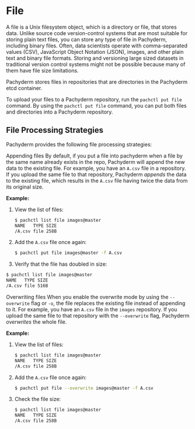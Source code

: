 # File

A file is a Unix filesystem object, which is a directory or
file, that stores data. Unlike source code
version-control systems that are most suitable for storing plain text
files, you can store any type of file in Pachyderm, including
binary files. Often, data scientists operate with
comma-separated values (CSV), JavaScript Object Notation (JSON),
images, and other plain text and binary file
formats. Storing and versioning large sized datasets in traditional
version control systems might not be possible because many of them
have file size limitations.

Pachyderm stores files in repositories that are directories in the
Pachyderm etcd container.

To upload your files to a Pachyderm repository, run the
`pachctl put file` command. By using the `pachctl put file`
command, you can put both files and directories into a Pachyderm repository.

## File Processing Strategies

Pachyderm provides the following file processing strategies:

Appending files
 By default, if you put a file into pachyderm when a file by the same name already exists in the repo, Pachyderm will append the new data to the existing file. 
 For example, you have an `A.csv` file in a repository. If you upload the
 same file to that repository, Pachyderm *appends* the data to the existing
 file, which results in the `A.csv` file having twice the data from its
 original size.

 **Example:**

 1. View the list of files:

    ```bash
    $ pachctl list file images@master
    NAME   TYPE SIZE
    /A.csv file 258B
    ```

 1. Add the `A.csv` file once again:

    ```bash
    $ pachctl put file images@master -f A.csv
    ```

 1. Verify that the file has doubled in size:

   ```bash
   $ pachctl list file images@master
   NAME   TYPE SIZE
   /A.csv file 516B
   ```

Overwriting files
 When you enable the overwrite mode by using the `--overwrite`
 flag or `-o`, the file replaces the existing file instead of appending to
 it. For example, you have an `A.csv` file in the `images` repository.
 If you upload the same file to that repository with the
 `--overwrite` flag, Pachyderm *overwrites* the whole file.

 **Example:**

 1. View the list of files:

    ```bash
    $ pachctl list file images@master
    NAME   TYPE SIZE
    /A.csv file 258B
    ```

 1. Add the `A.csv` file once again:

    ```bash
    $ pachctl put file --overwrite images@master -f A.csv
    ```

 1. Check the file size:

    ```bash
    $ pachctl list file images@master
    NAME   TYPE SIZE
    /A.csv file 258B
    ```
